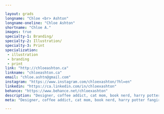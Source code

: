 ```yaml
---

layout: grads
longname: "Chloe <br> Ashton"
longname-oneline: "Chloe Ashton"
shortname: "Chloe A."
images: true
specialty-1: Branding/
specialty-2: Illustration/
specialty-3: Print
specialization:
 - illustration
 - branding
 - print
link: "http://chloeashton.ca"
linkname: "chloeashton.ca"
email: "chloe.ashtn@gmail.com"
instagram: "https://www.instagram.com/chloexashton/?hl=en"
linkedin: "https://ca.linkedin.com/in/chloexashton"
behance: "https://www.behance.net/chloexashton"
description: "Designer, coffee addict, cat mom, book nerd, harry potter fangirl, animal lover + sushi eater."
meta: "Designer, coffee addict, cat mom, book nerd, harry potter fangirl, animal lover + sushi eater."

---
```

